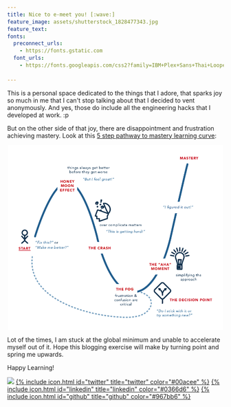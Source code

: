 ```yaml
---
title: Nice to e-meet you! [:wave:]
feature_image: assets/shutterstock_1828477343.jpg
feature_text:
fonts:
  preconnect_urls:
    - https://fonts.gstatic.com
  font_urls:
    - https://fonts.googleapis.com/css2?family=IBM+Plex+Sans+Thai+Looped

---
```




This is a personal space dedicated to the things that I adore,
that sparks joy so much in me that I can't stop talking about that I decided to vent anonymously.
And yes, those do include all the engineering hacks that I developed at work. :p

But on the other side of that joy, there are disappointment and frustration achieving mastery.
Look at this [5 step pathway to mastery learning curve](https://www.bhrettmccabe.com/blog/the-5-step-pathway-to-mastery):

<img src="assets/learningcurve.png" title="5 step pathway to mastery" width=500px style="display: block; margin: 0 auto"/>

Lot of the times, I am stuck at the global minimum and unable to accelerate myself out of it.
Hope this blogging exercise will make by turning point and spring me upwards.

Happy Learning!



[<img src="https://s.w.org/style/images/about/WordPress-logotype-standard.png" width="150"/>](https://serimpark.wordpress.com)
[{% include icon.html id="twitter" title="twitter" color="#00acee" %}](https://twitter.com/sparkinthebay)
[{% include icon.html id="linkedin" title="linkedin" color="#0366d6" %}](https://www.linkedin.com/in/serim-park-aa898741)
[{% include icon.html id="github" title="github" color="#967bb6" %}](https://www.github.com/serimp)



<!--

{% include button.html text="Linkedin" link="https://www.linkedin.com/in/serim-park-aa898741" icon="linkedin" %}
{% include button.html text="github" link="https://github.com/serimp" icon="github" %}
{% include button.html text="Fork it" icon="github" link="https://github.com/daviddarnes/alembic" color="#0366d6" %}
-->



